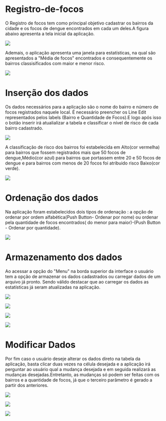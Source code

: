 # Registro-de-focos
O Registro de focos tem como principal objetivo cadastrar os bairros da cidade e os focos de dengue encontrados em cada um deles.A figura abaixo apresenta a tela inicial da aplicação.


![](figuras/inicial.png)


Ademais, o aplicação apresenta uma janela para estatísticas, na qual são apresentados a "Média de focos" encontrados e consequentemente os bairros classisificados com maior e menor risco.

![](figuras/estat.png)

# Inserção dos dados

Os dados necessários para a aplicação são o nome do bairro e número de focos registrados naquele local. É necessário preencher os Line Edit representados pelos labels (Bairro e Quantidade de Focos).E logo após isso o botão inserir irá atualializar a tabela e classificar o nível de risco de cada bairro cadastrado.

![](figuras/label.png)

A classificação de risco dos bairros foi  estabelecida em Alto(cor vermelha) para bairros que fossem registrados mais que 50 focos de dengue,Médio(cor azul) para bairros que portassem entre 20 e 50 focos de dengue e para bairros com menos de 20 focos foi atribuido risco Baixo(cor verde).


![](figuras/risco.png)


# Ordenação dos dados

Na aplicação foram estabelecidos dois tipos de ordenação : a opção de ordenar por ordem alfabética(Push Button- Ordenar por nome) ou ordenar pela quantidade de focos encontrados( do menor para maior)-(Push Button - Ordenar por quantidade).

![](figuras/ord1.png)


# Armazenamento dos dados

Ao acessar a opção do "Menu" na borda superior da interface o usuário tem a opção de armazenar os dados cadastrados ou carregar dados de um arquivo já pronto. Sendo válido destacar que ao carregar os dados as estatísticas já seram atualizadas na aplicação.

![](figuras/save1.png)


![](figuras/carg.png)

![](figuras/save2.png)

![](figuras/car1.png)

# Modificar Dados

Por fim caso o usuário deseje alterar os dados direto na tabela da aplicação, basta clicar duas vezes na célula desejada e a aplicação irá perguntar ao usuário qual a mudança desejada e em seguida realizará as mudanças desejadas.Entretanto, as mudanças só podem ser feitas com os bairros e a quantidade de focos, já que o terceiro parâmetro é gerado a partir dos anteriores.

![](figuras/cel.png)

![](figuras/bar.png)

![](figuras/foc.png)
